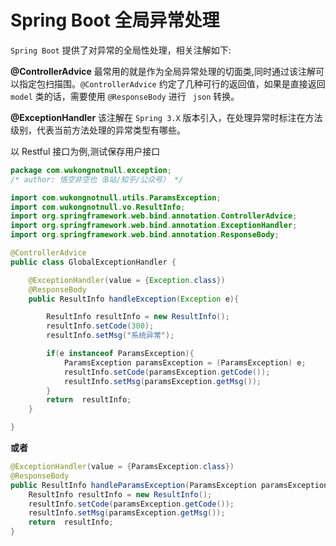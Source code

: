 # Spring Boot  全局异常处理

 `Spring Boot` 提供了对异常的全局性处理，相关注解如下: 

**@ControllerAdvice** 
最常用的就是作为全局异常处理的切面类,同时通过该注解可以指定包扫描围。`@ControllerAdvice` 约定了几种可行的返回值，如果是直接返回 `model` 类的话，需要使用 `@ResponseBody` 进行 ` json` 转换。



 **@ExceptionHandler** 
 该注解在 `Spring 3.X`  版本引入，在处理异常时标注在方法级别，代表当前方法处理的异常类型有哪些。



 以 Restful 接口为例,测试保存用户接口

```java
package com.wukongnotnull.exception;
/* author: 悟空非空也（B站/知乎/公众号） */

import com.wukongnotnull.utils.ParamsException;
import com.wukongnotnull.vo.ResultInfo;
import org.springframework.web.bind.annotation.ControllerAdvice;
import org.springframework.web.bind.annotation.ExceptionHandler;
import org.springframework.web.bind.annotation.ResponseBody;

@ControllerAdvice
public class GlobalExceptionHandler {

    @ExceptionHandler(value = {Exception.class})
    @ResponseBody
    public ResultInfo handleException(Exception e){

        ResultInfo resultInfo = new ResultInfo();
        resultInfo.setCode(300);
        resultInfo.setMsg("系统异常");

        if(e instanceof ParamsException){
            ParamsException paramsException = (ParamsException) e;
            resultInfo.setCode(paramsException.getCode());
            resultInfo.setMsg(paramsException.getMsg());
        }
        return  resultInfo;
    }

}
```

**或者**

```java
@ExceptionHandler(value = {ParamsException.class})
@ResponseBody
public ResultInfo handleParamsException(ParamsException paramsException){
    ResultInfo resultInfo = new ResultInfo();
    resultInfo.setCode(paramsException.getCode());
    resultInfo.setMsg(paramsException.getMsg());
    return  resultInfo;
}
```

<br><br><br>